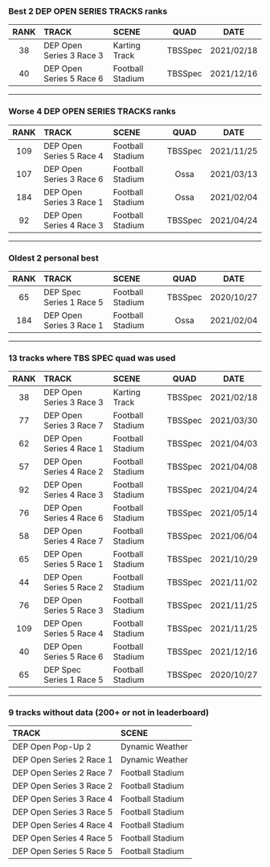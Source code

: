 ### Best 2 DEP OPEN SERIES TRACKS ranks
|RANK|TRACK|SCENE|QUAD|DATE|
|:---:|:---|:---|:---:|:---:|
|38|DEP Open Series 3 Race 3|Karting Track|TBSSpec|2021/02/18|
|40|DEP Open Series 5 Race 6|Football Stadium|TBSSpec|2021/12/16|
---
### Worse 4 DEP OPEN SERIES TRACKS ranks
|RANK|TRACK|SCENE|QUAD|DATE|
|:---:|:---|:---|:---:|:---:|
|109|DEP Open Series 5 Race 4|Football Stadium|TBSSpec|2021/11/25|
|107|DEP Open Series 3 Race 6|Football Stadium|Ossa|2021/03/13|
|184|DEP Open Series 3 Race 1|Football Stadium|Ossa|2021/02/04|
|92|DEP Open Series 4 Race 3|Football Stadium|TBSSpec|2021/04/24|
---
### Oldest 2 personal best
|RANK|TRACK|SCENE|QUAD|DATE|
|:---:|:---|:---|:---:|:---:|
|65|DEP Spec Series 1 Race 5|Football Stadium|TBSSpec|2020/10/27|
|184|DEP Open Series 3 Race 1|Football Stadium|Ossa|2021/02/04|
---
### 13 tracks where TBS SPEC quad was used
|RANK|TRACK|SCENE|QUAD|DATE|
|:---:|:---|:---|:---:|:---:|
|38|DEP Open Series 3 Race 3|Karting Track|TBSSpec|2021/02/18|
|77|DEP Open Series 3 Race 7|Football Stadium|TBSSpec|2021/03/30|
|62|DEP Open Series 4 Race 1|Football Stadium|TBSSpec|2021/04/03|
|57|DEP Open Series 4 Race 2|Football Stadium|TBSSpec|2021/04/08|
|92|DEP Open Series 4 Race 3|Football Stadium|TBSSpec|2021/04/24|
|76|DEP Open Series 4 Race 6|Football Stadium|TBSSpec|2021/05/14|
|58|DEP Open Series 4 Race 7|Football Stadium|TBSSpec|2021/06/04|
|65|DEP Open Series 5 Race 1|Football Stadium|TBSSpec|2021/10/29|
|44|DEP Open Series 5 Race 2|Football Stadium|TBSSpec|2021/11/02|
|76|DEP Open Series 5 Race 3|Football Stadium|TBSSpec|2021/11/25|
|109|DEP Open Series 5 Race 4|Football Stadium|TBSSpec|2021/11/25|
|40|DEP Open Series 5 Race 6|Football Stadium|TBSSpec|2021/12/16|
|65|DEP Spec Series 1 Race 5|Football Stadium|TBSSpec|2020/10/27|
---
### 9 tracks without data (200+ or not in leaderboard)
|TRACK|SCENE|
|:---|:---|
|DEP Open Pop-Up 2|Dynamic Weather|
|DEP Open Series 2 Race 1|Dynamic Weather|
|DEP Open Series 2 Race 7|Football Stadium|
|DEP Open Series 3 Race 2|Football Stadium|
|DEP Open Series 3 Race 4|Football Stadium|
|DEP Open Series 3 Race 5|Football Stadium|
|DEP Open Series 4 Race 4|Football Stadium|
|DEP Open Series 4 Race 5|Football Stadium|
|DEP Open Series 5 Race 5|Football Stadium|
